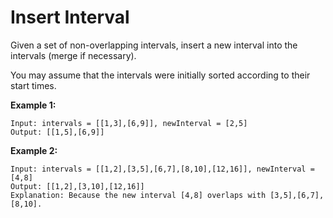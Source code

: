 # Insert Interval

Given a set of non-overlapping intervals, insert a new interval into the intervals (merge if necessary).

You may assume that the intervals were initially sorted according to their start times.

**Example 1:**

```pseudo
Input: intervals = [[1,3],[6,9]], newInterval = [2,5]
Output: [[1,5],[6,9]]
```

**Example 2:**

```pseudo
Input: intervals = [[1,2],[3,5],[6,7],[8,10],[12,16]], newInterval = [4,8]
Output: [[1,2],[3,10],[12,16]]
Explanation: Because the new interval [4,8] overlaps with [3,5],[6,7],[8,10].
```
